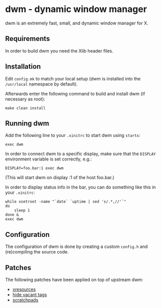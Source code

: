 # dwm - dynamic window manager
dwm is an extremely fast, small, and dynamic window manager for X.


## Requirements
In order to build dwm you need the Xlib header files.


## Installation
Edit `config.mk` to match your local setup (dwm is installed into
the `/usr/local` namespace by default).

Afterwards enter the following command to build and install dwm (if
necessary as root):

    make clean install


## Running dwm
Add the following line to your `.xinitrc` to start dwm using `startx`:

    exec dwm

In order to connect dwm to a specific display, make sure that
the `DISPLAY` environment variable is set correctly, e.g.:

    DISPLAY=foo.bar:1 exec dwm

(This will start dwm on display :1 of the host foo.bar.)

In order to display status info in the bar, you can do something
like this in your `.xinitrc`:

    while xsetroot -name "`date` `uptime | sed 's/.*,//'`"
    do
    	sleep 1
    done &
    exec dwm


## Configuration
The configuration of dwm is done by creating a custom `config.h`
and (re)compiling the source code.

## Patches
The following patches have been applied on top of upstream dwm:
- [xresources](https://dwm.suckless.org/patches/xresources)
- [hide vacant tags](https://dwm.suckless.org/patches/hide_vacant_tags/)
- [scratchpads](httpsL//dwm.suckless.org/patches/scratchpads/)

